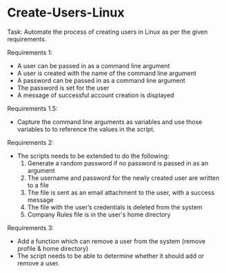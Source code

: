 # Create-Users-Linux
Task: 
Automate the process of creating users in Linux as per the given requirements. 

Requirements 1:
- A user can be passed in as a command line argument
- A user is created with the name of the command line argument
- A password can be passed in as a command line argument
- The password is set for the user
- A message of successful account creation is displayed

Requirements 1.5:
- Capture the command line arguments as variables and use those variables to to reference the values in the script.

Requirements 2:
- The scripts needs to be extended to do the following:
    1. Generate a random password if no password is passed in as an argument
    2. The username and password for the newly created user are written to a file
    3. The file is sent as an email attachment to the user, with a success message
    4. The file with the user’s credentials is deleted from the system
    5. Company Rules file is in the user's home directory

Requirements 3:
- Add a function which can remove a user from the system (remove profile & home directory)
- The script needs to be able to determine whether it should add or remove a user. 
